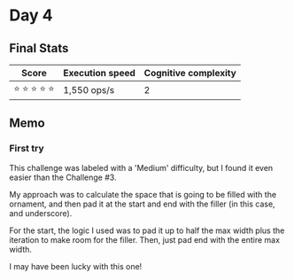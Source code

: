 # Day 4

## Final Stats

<div align="center">

  | Score | Execution speed | Cognitive complexity |
  | - | - | - |
  | ⭐ ⭐ ⭐ ⭐ ⭐ | 1,550 ops/s | 2 |
  
</div>

## Memo

### First try

This challenge was labeled with a 'Medium' difficulty, but I found it even easier
than the Challenge #3.

My approach was to calculate the space that is going to be filled with the ornament,
and then pad it at the start and end with the filler (in this case, and underscore).

For the start, the logic I used was to pad it up to half the max width plus 
the iteration to make room for the filler. Then, just pad end with the entire max width.

I may have been lucky with this one!